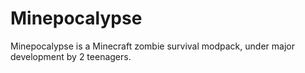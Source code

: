 Minepocalypse
=============

Minepocalypse is a Minecraft zombie survival modpack, under major development by 2 teenagers.
